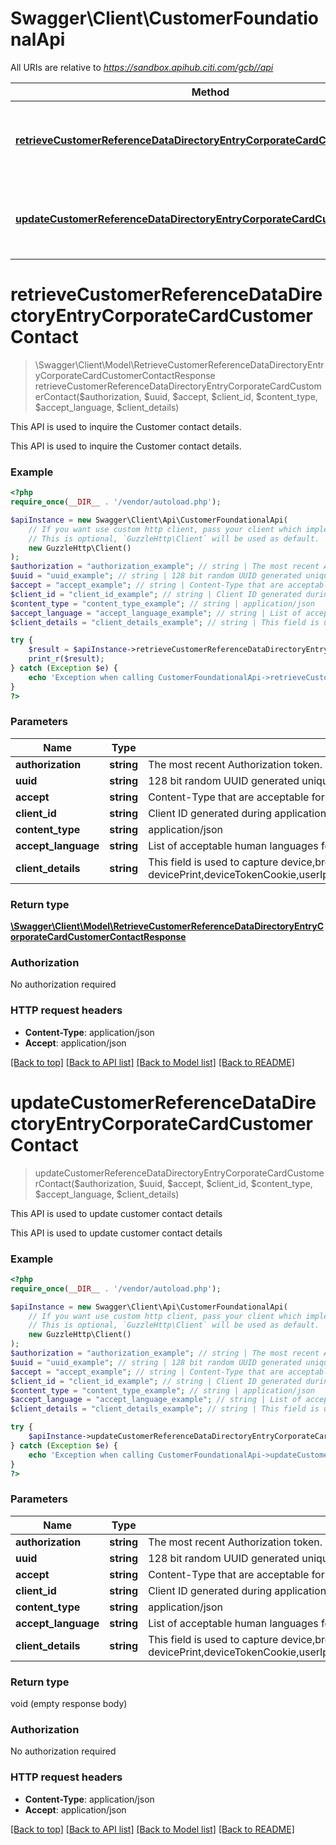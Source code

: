 # Swagger\Client\CustomerFoundationalApi

All URIs are relative to *https://sandbox.apihub.citi.com/gcb//api*

Method | HTTP request | Description
------------- | ------------- | -------------
[**retrieveCustomerReferenceDataDirectoryEntryCorporateCardCustomerContact**](CustomerFoundationalApi.md#retrievecustomerreferencedatadirectoryentrycorporatecardcustomercontact) | **POST** /partner/v1/customerReferenceDataManagement/corporateCardCustomer/contacts/retrieve | This API is used to inquire the Customer contact details.
[**updateCustomerReferenceDataDirectoryEntryCorporateCardCustomerContact**](CustomerFoundationalApi.md#updatecustomerreferencedatadirectoryentrycorporatecardcustomercontact) | **PUT** /partner/v1/customerReferenceDataManagement/corporateCardCustomer/contacts | This API is used to update customer contact details

# **retrieveCustomerReferenceDataDirectoryEntryCorporateCardCustomerContact**
> \Swagger\Client\Model\RetrieveCustomerReferenceDataDirectoryEntryCorporateCardCustomerContactResponse retrieveCustomerReferenceDataDirectoryEntryCorporateCardCustomerContact($authorization, $uuid, $accept, $client_id, $content_type, $accept_language, $client_details)

This API is used to inquire the Customer contact details.

This API is used to inquire the Customer contact details.

### Example
```php
<?php
require_once(__DIR__ . '/vendor/autoload.php');

$apiInstance = new Swagger\Client\Api\CustomerFoundationalApi(
    // If you want use custom http client, pass your client which implements `GuzzleHttp\ClientInterface`.
    // This is optional, `GuzzleHttp\Client` will be used as default.
    new GuzzleHttp\Client()
);
$authorization = "authorization_example"; // string | The most recent Authorization token. This will have the format Bearer + {space} + {accessToken}. Example: Bearer KGNsaWVudF9pZDpjbGllbnRfc2VjcmV0KQ==.
$uuid = "uuid_example"; // string | 128 bit random UUID generated uniquely for every request.
$accept = "accept_example"; // string | Content-Type that are acceptable for the response.
$client_id = "client_id_example"; // string | Client ID generated during application registration.
$content_type = "content_type_example"; // string | application/json
$accept_language = "accept_language_example"; // string | List of acceptable human languages for response.
$client_details = "client_details_example"; // string | This field is used to capture device,browser and network information. Refer the developer portal for more information.These are the fields which will be passed as part of the header devicePrint,deviceTokenCookie,userIpAddress,userAgent,hardwareId,simId,deviceModel,deviceName,deviceOsName,deviceOsVersion,multitaskingSupportFlag,languageSupport,wifiMacAddress,cellTowerId,locationAreaCode,rsaApplicationKey,wapClientId,mobileCarrierCode,mobileCountryCode,osId,geoLongitude,geoLatitude,geoHorizontalAccuracy,geoAltitude,geoAltitudeAccuracy,geoSpeed,geoTimestamp,geoStatus,basicServiceSetId,signalStrength,wifiChannel,serviceSetId

try {
    $result = $apiInstance->retrieveCustomerReferenceDataDirectoryEntryCorporateCardCustomerContact($authorization, $uuid, $accept, $client_id, $content_type, $accept_language, $client_details);
    print_r($result);
} catch (Exception $e) {
    echo 'Exception when calling CustomerFoundationalApi->retrieveCustomerReferenceDataDirectoryEntryCorporateCardCustomerContact: ', $e->getMessage(), PHP_EOL;
}
?>
```

### Parameters

Name | Type | Description  | Notes
------------- | ------------- | ------------- | -------------
 **authorization** | **string**| The most recent Authorization token. This will have the format Bearer + {space} + {accessToken}. Example: Bearer KGNsaWVudF9pZDpjbGllbnRfc2VjcmV0KQ&#x3D;&#x3D;. |
 **uuid** | **string**| 128 bit random UUID generated uniquely for every request. |
 **accept** | **string**| Content-Type that are acceptable for the response. |
 **client_id** | **string**| Client ID generated during application registration. |
 **content_type** | **string**| application/json |
 **accept_language** | **string**| List of acceptable human languages for response. | [optional]
 **client_details** | **string**| This field is used to capture device,browser and network information. Refer the developer portal for more information.These are the fields which will be passed as part of the header devicePrint,deviceTokenCookie,userIpAddress,userAgent,hardwareId,simId,deviceModel,deviceName,deviceOsName,deviceOsVersion,multitaskingSupportFlag,languageSupport,wifiMacAddress,cellTowerId,locationAreaCode,rsaApplicationKey,wapClientId,mobileCarrierCode,mobileCountryCode,osId,geoLongitude,geoLatitude,geoHorizontalAccuracy,geoAltitude,geoAltitudeAccuracy,geoSpeed,geoTimestamp,geoStatus,basicServiceSetId,signalStrength,wifiChannel,serviceSetId | [optional]

### Return type

[**\Swagger\Client\Model\RetrieveCustomerReferenceDataDirectoryEntryCorporateCardCustomerContactResponse**](../Model/RetrieveCustomerReferenceDataDirectoryEntryCorporateCardCustomerContactResponse.md)

### Authorization

No authorization required

### HTTP request headers

 - **Content-Type**: application/json
 - **Accept**: application/json

[[Back to top]](#) [[Back to API list]](../../README.md#documentation-for-api-endpoints) [[Back to Model list]](../../README.md#documentation-for-models) [[Back to README]](../../README.md)

# **updateCustomerReferenceDataDirectoryEntryCorporateCardCustomerContact**
> updateCustomerReferenceDataDirectoryEntryCorporateCardCustomerContact($authorization, $uuid, $accept, $client_id, $content_type, $accept_language, $client_details)

This API is used to update customer contact details

This API is used to update customer contact details

### Example
```php
<?php
require_once(__DIR__ . '/vendor/autoload.php');

$apiInstance = new Swagger\Client\Api\CustomerFoundationalApi(
    // If you want use custom http client, pass your client which implements `GuzzleHttp\ClientInterface`.
    // This is optional, `GuzzleHttp\Client` will be used as default.
    new GuzzleHttp\Client()
);
$authorization = "authorization_example"; // string | The most recent Authorization token. This will have the format Bearer + {space} + {accessToken}. Example: Bearer KGNsaWVudF9pZDpjbGllbnRfc2VjcmV0KQ==.
$uuid = "uuid_example"; // string | 128 bit random UUID generated uniquely for every request.
$accept = "accept_example"; // string | Content-Type that are acceptable for the response.
$client_id = "client_id_example"; // string | Client ID generated during application registration.
$content_type = "content_type_example"; // string | application/json
$accept_language = "accept_language_example"; // string | List of acceptable human languages for response.
$client_details = "client_details_example"; // string | This field is used to capture device,browser and network information. Refer the developer portal for more information.These are the fields which will be passed as part of the header devicePrint,deviceTokenCookie,userIpAddress,userAgent,hardwareId,simId,deviceModel,deviceName,deviceOsName,deviceOsVersion,multitaskingSupportFlag,languageSupport,wifiMacAddress,cellTowerId,locationAreaCode,rsaApplicationKey,wapClientId,mobileCarrierCode,mobileCountryCode,osId,geoLongitude,geoLatitude,geoHorizontalAccuracy,geoAltitude,geoAltitudeAccuracy,geoSpeed,geoTimestamp,geoStatus,basicServiceSetId,signalStrength,wifiChannel,serviceSetId

try {
    $apiInstance->updateCustomerReferenceDataDirectoryEntryCorporateCardCustomerContact($authorization, $uuid, $accept, $client_id, $content_type, $accept_language, $client_details);
} catch (Exception $e) {
    echo 'Exception when calling CustomerFoundationalApi->updateCustomerReferenceDataDirectoryEntryCorporateCardCustomerContact: ', $e->getMessage(), PHP_EOL;
}
?>
```

### Parameters

Name | Type | Description  | Notes
------------- | ------------- | ------------- | -------------
 **authorization** | **string**| The most recent Authorization token. This will have the format Bearer + {space} + {accessToken}. Example: Bearer KGNsaWVudF9pZDpjbGllbnRfc2VjcmV0KQ&#x3D;&#x3D;. |
 **uuid** | **string**| 128 bit random UUID generated uniquely for every request. |
 **accept** | **string**| Content-Type that are acceptable for the response. |
 **client_id** | **string**| Client ID generated during application registration. |
 **content_type** | **string**| application/json |
 **accept_language** | **string**| List of acceptable human languages for response. | [optional]
 **client_details** | **string**| This field is used to capture device,browser and network information. Refer the developer portal for more information.These are the fields which will be passed as part of the header devicePrint,deviceTokenCookie,userIpAddress,userAgent,hardwareId,simId,deviceModel,deviceName,deviceOsName,deviceOsVersion,multitaskingSupportFlag,languageSupport,wifiMacAddress,cellTowerId,locationAreaCode,rsaApplicationKey,wapClientId,mobileCarrierCode,mobileCountryCode,osId,geoLongitude,geoLatitude,geoHorizontalAccuracy,geoAltitude,geoAltitudeAccuracy,geoSpeed,geoTimestamp,geoStatus,basicServiceSetId,signalStrength,wifiChannel,serviceSetId | [optional]

### Return type

void (empty response body)

### Authorization

No authorization required

### HTTP request headers

 - **Content-Type**: application/json
 - **Accept**: application/json

[[Back to top]](#) [[Back to API list]](../../README.md#documentation-for-api-endpoints) [[Back to Model list]](../../README.md#documentation-for-models) [[Back to README]](../../README.md)

